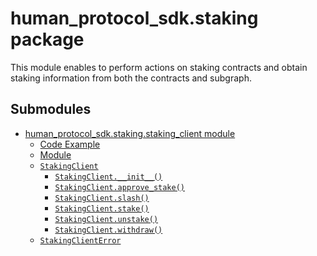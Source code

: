 # human_protocol_sdk.staking package

This module enables to perform actions on staking contracts and
obtain staking information from both the contracts and subgraph.

## Submodules

* [human_protocol_sdk.staking.staking_client module](human_protocol_sdk.staking.staking_client.md)
  * [Code Example](human_protocol_sdk.staking.staking_client.md#code-example)
  * [Module](human_protocol_sdk.staking.staking_client.md#module)
  * [`StakingClient`](human_protocol_sdk.staking.staking_client.md#human_protocol_sdk.staking.staking_client.StakingClient)
    * [`StakingClient.__init__()`](human_protocol_sdk.staking.staking_client.md#human_protocol_sdk.staking.staking_client.StakingClient.__init__)
    * [`StakingClient.approve_stake()`](human_protocol_sdk.staking.staking_client.md#human_protocol_sdk.staking.staking_client.StakingClient.approve_stake)
    * [`StakingClient.slash()`](human_protocol_sdk.staking.staking_client.md#human_protocol_sdk.staking.staking_client.StakingClient.slash)
    * [`StakingClient.stake()`](human_protocol_sdk.staking.staking_client.md#human_protocol_sdk.staking.staking_client.StakingClient.stake)
    * [`StakingClient.unstake()`](human_protocol_sdk.staking.staking_client.md#human_protocol_sdk.staking.staking_client.StakingClient.unstake)
    * [`StakingClient.withdraw()`](human_protocol_sdk.staking.staking_client.md#human_protocol_sdk.staking.staking_client.StakingClient.withdraw)
  * [`StakingClientError`](human_protocol_sdk.staking.staking_client.md#human_protocol_sdk.staking.staking_client.StakingClientError)
